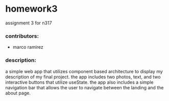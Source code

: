 # homework3

assignment 3 for n317

### contributors:

- marco ramirez

### description:

a simple web app that utilizes component based architecture to display my description of my final project. the app includes two photos, text, and two interactive buttons that utilize useState. the app also includes a simple navigation bar that allows the user to navigate between the landing and the about page.

